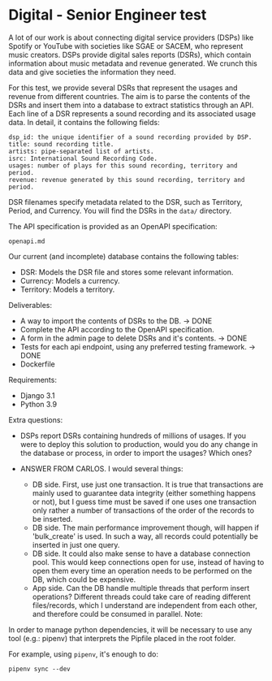 # Digital - Senior Engineer test


A lot of our work is about connecting digital service providers (DSPs) like 
Spotify or YouTube with societies like SGAE or SACEM, who represent music 
creators. DSPs provide digital sales reports (DSRs), which contain information 
about music metadata and revenue generated. We crunch this data and give 
societies the information they need.

For this test, we provide several DSRs that represent the usages and revenue 
from different countries. The aim is to parse the contents of the DSRs and 
insert them into a database to extract statistics through an API. Each line of 
a DSR represents a sound recording and its associated usage data. In detail, 
it contains the following fields:

    dsp_id: the unique identifier of a sound recording provided by DSP.
    title: sound recording title.
    artists: pipe-separated list of artists.
    isrc: International Sound Recording Code.
    usages: number of plays for this sound recording, territory and period.
    revenue: revenue generated by this sound recording, territory and period.

DSR filenames specify metadata related to the DSR, such as Territory, Period, 
and Currency. You will find the DSRs in the `data/` directory.

The API specification is provided as an OpenAPI specification:

    openapi.md

Our current (and incomplete) database contains the following tables:

* DSR: Models the DSR file and stores some relevant information.
* Currency: Models a currency.
* Territory: Models a territory.

Deliverables:

* A way to import the contents of DSRs to the DB. -> DONE
* Complete the API according to the OpenAPI specification.
* A form in the admin page to delete DSRs and it's contents. -> DONE
* Tests for each api endpoint, using any preferred testing framework. -> DONE
* Dockerfile

Requirements:

* Django 3.1
* Python 3.9

Extra questions:

* DSPs report DSRs containing hundreds of millions of usages. If you were to 
  deploy this solution to production, would you do any change in the database 
  or process, in order to import the usages? Which ones?

* ANSWER FROM CARLOS. I would several things:
  * DB side. First, use just one transaction. It is true that transactions are mainly used to guarantee data integrity (either something happens or not), but I guess time must be saved if one uses one transaction only rather a number of transactions of the order of the records to be inserted. 
  * DB side. The main performance improvement though, will happen if 'bulk_create' is used. In such a way, all records could potentially be inserted in just one query. 
  * DB side. It could also make sense to have a database connection pool. This would keep connections open for use, instead of having to open them every time an operation needs to be performed on the DB, which could be expensive. 
  * App side. Can the DB handle multiple threads that perform insert operations? Different threads could take care of reading different files/records, which I understand are independent from each other, and therefore could be consumed in parallel. 
Note:

In order to manage python dependencies, it will be necessary to use any tool 
(e.g.: pipenv) that interprets the Pipfile placed in the root folder.

For example, using `pipenv`, it's enough to do:

    pipenv sync --dev

